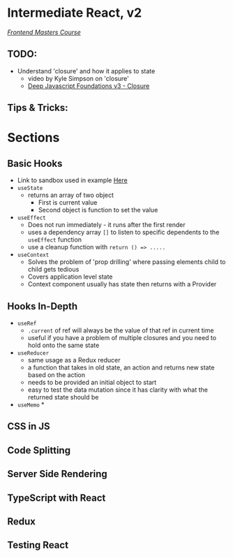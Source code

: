 # Intermediate React, v2

_[Frontend Masters Course](https://frontendmasters.com/courses/intermediate-react-v2/)_

## TODO:

- Understand 'closure' and how it applies to state
  - video by Kyle Simpson on 'closure'
  - [Deep Javascript Foundations v3 - Closure](https://frontendmasters.com/courses/deep-javascript-v3/origin-of-closure/)

## Tips & Tricks:

# Sections

## Basic Hooks

- Link to sandbox used in example [Here](https://codesandbox.io/s/github/btholt/react-hooks-examples/tree/master/)
- `useState`
  - returns an array of two object
    - First is current value
    - Second object is function to set the value
- `useEffect`
  - Does not run immediately - it runs after the first render
  - uses a dependency array `[]` to listen to specific dependents to the `useEffect` function
  - use a cleanup function with `return () => .....`
- `useContext`
  - Solves the problem of 'prop drilling' where passing elements child to child gets tedious
  - Covers application level state
  - Context component usually has state then returns with a Provider

## Hooks In-Depth

- `useRef`
  - `.current` of ref will always be the value of that ref in current time
  - useful if you have a problem of multiple closures and you need to hold onto the same state
- `useReducer`
  - same usage as a Redux reducer
  - a function that takes in old state, an action and returns new state based on the action
  - needs to be provided an initial object to start
  - easy to test the data mutation since it has clarity with what the returned state should be
- `useMemo` \*

## CSS in JS

## Code Splitting

## Server Side Rendering

## TypeScript with React

## Redux

## Testing React
